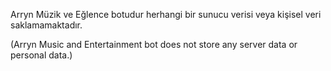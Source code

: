 Arryn Müzik ve Eğlence botudur herhangi bir sunucu verisi veya kişisel veri saklamamaktadır.

(Arryn Music and Entertainment bot does not store any server data or personal data.)
